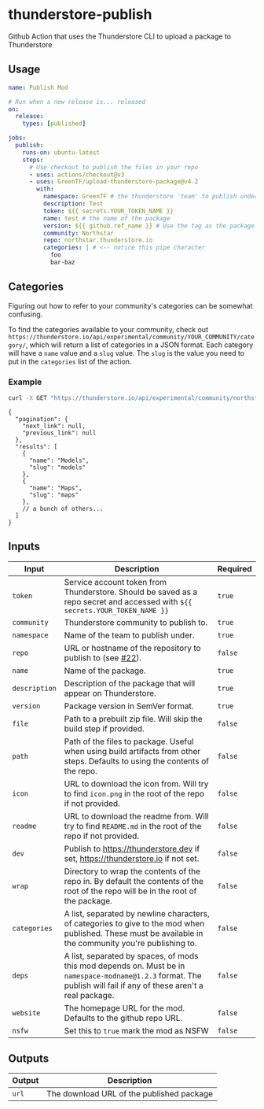 # thunderstore-publish

Github Action that uses the Thunderstore CLI to upload a package to Thunderstore

## Usage

```yml
name: Publish Mod

# Run when a new release is... released
on: 
  release:
    types: [published]

jobs:
  publish:
    runs-on: ubuntu-latest
    steps:
      # Use checkout to publish the files in your repo
      - uses: actions/checkout@v3
      - uses: GreenTF/upload-thunderstore-package@v4.2
        with:
          namespace: GreenTF # the thunderstore 'team' to publish under
          description: Test 
          token: ${{ secrets.YOUR_TOKEN_NAME }}
          name: test # the name of the package
          version: ${{ github.ref_name }} # Use the tag as the package version
          community: Northstar
          repo: northstar.thunderstore.io
          categories: | # <-- notice this pipe character
            foo
            bar-baz

```

## Categories

Figuring out how to refer to your community's categories can be somewhat confusing. 

To find the categories available to your community, check out `https://thunderstore.io/api/experimental/community/YOUR_COMMUNITY/category/`, which will return a list of categories in a JSON format. Each category will have a `name` value and a `slug` value. The `slug` is the value you need to put in the `categories` list of the action.

### Example
 
```bash
curl -X GET "https://thunderstore.io/api/experimental/community/northstar/category/" -H  "accept: application/json" | jq # 'jq' is a command line utility that formats JSON
```
```json5
{
  "pagination": {
    "next_link": null,
    "previous_link": null
  },
  "results": [
    {
      "name": "Models",
      "slug": "models"
    },
    {
      "name": "Maps",
      "slug": "maps"
    },
    // a bunch of others...
  ]
}
```

## Inputs

| Input         | Description                                                                                                                                                         | Required |
|---------------|---------------------------------------------------------------------------------------------------------------------------------------------------------------------|----------|
| `token`       | Service account token from Thunderstore. Should be saved as a repo secret and accessed with `${{ secrets.YOUR_TOKEN_NAME }}`                                        | `true`   |
| `community`   | Thunderstore community to publish to.                                                                                                                               | `true`   |
| `namespace`   | Name of the team to publish under.                                                                                                                                  | `true`   |
| `repo`        | URL or hostname of the repository to publish to (see [#22](https://github.com/GreenTF/upload-thunderstore-package/issues/22)).                                      | `false`  |
| `name`        | Name of the package.                                                                                                                                                | `true`   |
| `description` | Description of the package that will appear on Thunderstore.                                                                                                        | `true`   |
| `version`     | Package version in SemVer format.                                                                                                                                   | `true`   |
| `file`        | Path to a prebuilt zip file. Will skip the build step if provided.                                                                                                  | `false`  |
| `path`        | Path of the files to package. Useful when using build artifacts from other steps. Defaults to using the contents of the repo.                                       | `false`  |
| `icon`        | URL to download the icon from. Will try to find `icon.png` in the root of the repo if not provided.                                                                 | `false`  |
| `readme`      | URL to download the readme from. Will try to find `README.md` in the root of the repo if not provided.                                                              | `false`  |
| `dev`         | Publish to https://thunderstore.dev if set, https://thunderstore.io if not set.                                                                                     | `false`  |
| `wrap`        | Directory to wrap the contents of the repo in. By default the contents of the root of the repo will be in the root of the package.                                  | `false`  |
| `categories`  | A list, separated by newline characters, of categories to give to the mod when published. These must be available in the community you're publishing to.            | `false`  |
| `deps`        | A list, separated by spaces, of mods this mod depends on. Must be in `namespace-modname@1.2.3` format. The publish will fail if any of these aren't a real package. | `false`  |
| `website`     | The homepage URL for the mod. Defaults to the github repo URL.                                                                                                      | `false`  |
| `nsfw`        | Set this to `true` mark the mod as NSFW                                                                                                                             | `false`  | 

## Outputs

| Output | Description                               |
|--------|-------------------------------------------|
| `url`  | The download URL of the published package |
